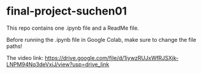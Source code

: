 # final-project-suchen01 

This repo contains one .ipynb file and a ReadMe file.

Before running the .ipynb file in Google Colab, make sure to change the file paths!

The video link: 
https://drive.google.com/file/d/1iywzRUJxWfRJSXjk-LNPM94Nq3deVxiJ/view?usp=drive_link
